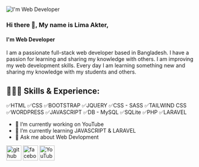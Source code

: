 
![I'm  Web Developer](https://pbs.twimg.com/profile_banners/1666404991870050305/1706901478/1500x500)
### Hi there 👋, My name is Lima Akter,
#### I'm  Web Developer


 I am a passionate full-stack web developer based in Bangladesh. I have a passion for learning and sharing my knowledge with others. I am improving my web development skills. Every day I am learning something new and sharing my knowledge with my students and others.

## 🤹🏾‍♀️ Skills & Experience: 
✅HTML
✅CSS
✅BOOTSTRAP
✅JQUERY
✅CSS - SASS
✅TAILWIND CSS
✅WORDPRESS
✅JAVASCRIPT
✅DB - MySQL
✅SQLite
✅PHP
✅LARAVEL 
 

- 🔭 I’m currently working on YouTube 
- 🌱 I’m currently learning JAVASCRIPT & LARAVEL 
- 💬 Ask me about Web Devlopment 




[<img src='https://cdn.jsdelivr.net/npm/simple-icons@3.0.1/icons/github.svg' alt='github' height='40'>](https://github.com/mirronmahamudlima)  [<img src='https://cdn.jsdelivr.net/npm/simple-icons@3.0.1/icons/facebook.svg' alt='facebook' height='40'>](https://www.facebook.com/mirronmahamud.lima) [<img src='https://cdn.jsdelivr.net/npm/simple-icons@3.0.1/icons/youtube.svg' alt='YouTube' height='40'>](https://www.youtube.com/@mirronmahamudlima)  



